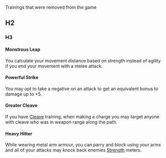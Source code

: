 Trainings that were removed from the game

## H2
### H3
#### Monstrous Leap
You calculate your movement distance based on strength instead of agility if you end your movement with a melee attack. 

#### Powerful Strike
You may opt to take a negative on an attack to get an equivalent bonus to damage up to +5.

#### Greater Cleave
If you have [Cleave](#Cleave) training, when making a charge you may target anyone with cleave who was in weapon range along the path.

#### Heavy Hitter
While wearing metal arm armour, you can parry and block using your arms and all of your attacks may knock back enemies [Strength](Strength) meters.